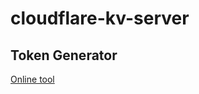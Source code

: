 # cloudflare-kv-server

## Token Generator

[Online tool](https://cf-kv-server-token-gen.pages.dev/)
